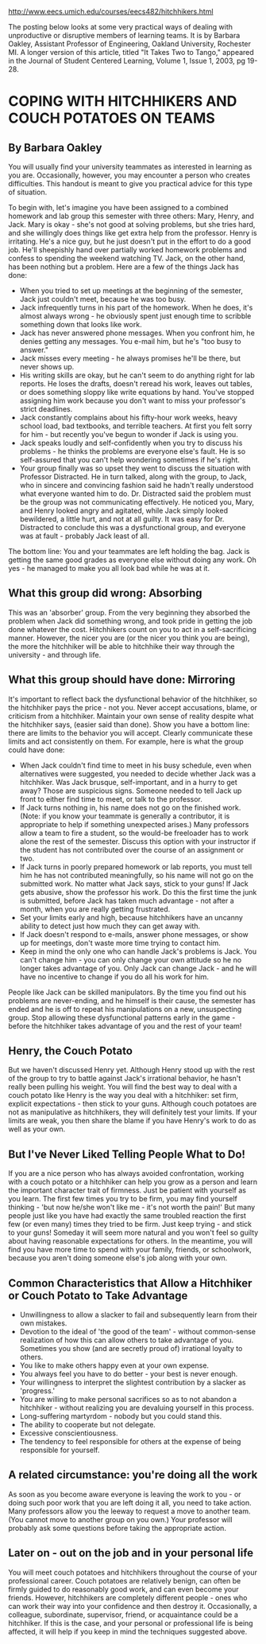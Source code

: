 http://www.eecs.umich.edu/courses/eecs482/hitchhikers.html

The posting below looks at some very practical ways of dealing with unproductive or disruptive members of learning teams. It is by Barbara Oakley, Assistant Professor of Engineering, Oakland University, Rochester MI. A longer version of this article, titled "It Takes Two to Tango," appeared in the Journal of Student Centered Learning, Volume 1, Issue 1, 2003, pg 19-28.

# COPING WITH HITCHHIKERS AND COUCH POTATOES ON TEAMS

## By Barbara Oakley

You will usually find your university teammates as interested in learning as you are. Occasionally, however, you may encounter a person who creates difficulties. This handout is meant to give you practical advice for this type of situation.

To begin with, let's imagine you have been assigned to a combined homework and lab group this semester with three others: Mary, Henry, and Jack. Mary is okay - she's not good at solving problems, but she tries hard, and she willingly does things like get extra help from the professor. Henry is irritating. He's a nice guy, but he just doesn't put in the effort to do a good job. He'll sheepishly hand over partially worked homework problems and confess to spending the weekend watching TV. Jack, on the other hand, has been nothing but a problem. Here are a few of the things Jack has done:

*   When you tried to set up meetings at the beginning of the semester, Jack just couldn't meet, because he was too busy.
*   Jack infrequently turns in his part of the homework. When he does, it's almost always wrong - he obviously spent just enough time to scribble something down that looks like work.
*   Jack has never answered phone messages. When you confront him, he denies getting any messages. You e-mail him, but he's "too busy to answer."
*   Jack misses every meeting - he always promises he'll be there, but never shows up.
*   His writing skills are okay, but he can't seem to do anything right for lab reports. He loses the drafts, doesn't reread his work, leaves out tables, or does something sloppy like write equations by hand. You've stopped assigning him work because you don't want to miss your professor's strict deadlines.
*   Jack constantly complains about his fifty-hour work weeks, heavy school load, bad textbooks, and terrible teachers. At first you felt sorry for him - but recently you've begun to wonder if Jack is using you.
*   Jack speaks loudly and self-confidently when you try to discuss his problems - he thinks the problems are everyone else's fault. He is so self-assured that you can't help wondering sometimes if he's right.
*   Your group finally was so upset they went to discuss the situation with Professor Distracted. He in turn talked, along with the group, to Jack, who in sincere and convincing fashion said he hadn't really understood what everyone wanted him to do. Dr. Distracted said the problem must be the group was not communicating effectively. He noticed you, Mary, and Henry looked angry and agitated, while Jack simply looked bewildered, a little hurt, and not at all guilty. It was easy for Dr. Distracted to conclude this was a dysfunctional group, and everyone was at fault - probably Jack least of all.

The bottom line: You and your teammates are left holding the bag. Jack is getting the same good grades as everyone else without doing any work. Oh yes - he managed to make you all look bad while he was at it.

## What this group did wrong: Absorbing

This was an 'absorber' group. From the very beginning they absorbed the problem when Jack did something wrong, and took pride in getting the job done whatever the cost. Hitchhikers count on you to act in a self-sacrificing manner. However, the nicer you are (or the nicer you think you are being), the more the hitchhiker will be able to hitchhike their way through the university - and through life.

## What this group should have done: Mirroring

It's important to reflect back the dysfunctional behavior of the hitchhiker, so the hitchhiker pays the price - not you. Never accept accusations, blame, or criticism from a hitchhiker. Maintain your own sense of reality despite what the hitchhiker says, (easier said than done). Show you have a bottom line: there are limits to the behavior you will accept. Clearly communicate these limits and act consistently on them. For example, here is what the group could have done:

*   When Jack couldn't find time to meet in his busy schedule, even when alternatives were suggested, you needed to decide whether Jack was a hitchhiker. Was Jack brusque, self-important, and in a hurry to get away? Those are suspicious signs. Someone needed to tell Jack up front to either find time to meet, or talk to the professor.
*   If Jack turns nothing in, his name does not go on the finished work. (Note: if you know your teammate is generally a contributor, it is appropriate to help if something unexpected arises.) Many professors allow a team to fire a student, so the would-be freeloader has to work alone the rest of the semester. Discuss this option with your instructor if the student has not contributed over the course of an assignment or two.
*   If Jack turns in poorly prepared homework or lab reports, you must tell him he has not contributed meaningfully, so his name will not go on the submitted work. No matter what Jack says, stick to your guns! If Jack gets abusive, show the professor his work. Do this the first time the junk is submitted, before Jack has taken much advantage - not after a month, when you are really getting frustrated.
*   Set your limits early and high, because hitchhikers have an uncanny ability to detect just how much they can get away with.
*   If Jack doesn't respond to e-mails, answer phone messages, or show up for meetings, don't waste more time trying to contact him.
*   Keep in mind the only one who can handle Jack's problems is Jack. You can't change him - you can only change your own attitude so he no longer takes advantage of you. Only Jack can change Jack - and he will have no incentive to change if you do all his work for him.

People like Jack can be skilled manipulators. By the time you find out his problems are never-ending, and he himself is their cause, the semester has ended and he is off to repeat his manipulations on a new, unsuspecting group. Stop allowing these dysfunctional patterns early in the game - before the hitchhiker takes advantage of you and the rest of your team!

## Henry, the Couch Potato

But we haven't discussed Henry yet. Although Henry stood up with the rest of the group to try to battle against Jack's irrational behavior, he hasn't really been pulling his weight. You will find the best way to deal with a couch potato like Henry is the way you deal with a hitchhiker: set firm, explicit expectations - then stick to your guns. Although couch potatoes are not as manipulative as hitchhikers, they will definitely test your limits. If your limits are weak, you then share the blame if you have Henry's work to do as well as your own.

## But I've Never Liked Telling People What to Do!

If you are a nice person who has always avoided confrontation, working with a couch potato or a hitchhiker can help you grow as a person and learn the important character trait of firmness. Just be patient with yourself as you learn. The first few times you try to be firm, you may find yourself thinking - 'but now he/she won't like me - it's not worth the pain!' But many people just like you have had exactly the same troubled reaction the first few (or even many) times they tried to be firm. Just keep trying - and stick to your guns! Someday it will seem more natural and you won't feel so guilty about having reasonable expectations for others. In the meantime, you will find you have more time to spend with your family, friends, or schoolwork, because you aren't doing someone else's job along with your own.

## Common Characteristics that Allow a Hitchhiker or Couch Potato to Take Advantage

*   Unwillingness to allow a slacker to fail and subsequently learn from their own mistakes.
*   Devotion to the ideal of 'the good of the team' - without common-sense realization of how this can allow others to take advantage of you. Sometimes you show (and are secretly proud of) irrational loyalty to others.
*   You like to make others happy even at your own expense.
*   You always feel you have to do better - your best is never enough.
*   Your willingness to interpret the slightest contribution by a slacker as 'progress.'
*   You are willing to make personal sacrifices so as to not abandon a hitchhiker - without realizing you are devaluing yourself in this process.
*   Long-suffering martyrdom - nobody but you could stand this.
*   The ability to cooperate but not delegate.
*   Excessive conscientiousness.
*   The tendency to feel responsible for others at the expense of being responsible for yourself.

## A related circumstance: you're doing all the work

As soon as you become aware everyone is leaving the work to you - or doing such poor work that you are left doing it all, you need to take action. Many professors allow you the leeway to request a move to another team. (You cannot move to another group on you own.) Your professor will probably ask some questions before taking the appropriate action.

## Later on - out on the job and in your personal life

You will meet couch potatoes and hitchhikers throughout the course of your professional career. Couch potatoes are relatively benign, can often be firmly guided to do reasonably good work, and can even become your friends. However, hitchhikers are completely different people - ones who can work their way into your confidence and then destroy it. Occasionally, a colleague, subordinate, supervisor, friend, or acquaintance could be a hitchhiker. If this is the case, and your personal or professional life is being affected, it will help if you keep in mind the techniques suggested above.

